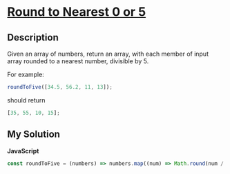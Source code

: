 # [Round to Nearest 0 or 5](https://www.codewars.com/kata/582f52208278c6be55000067)

## Description

Given an array of numbers, return an array, with each member of input array rounded to a nearest number, divisible by 5.

For example:

```js
roundToFive([34.5, 56.2, 11, 13]);
```

should return

```js
[35, 55, 10, 15];
```

## My Solution

**JavaScript**

```js
const roundToFive = (numbers) => numbers.map((num) => Math.round(num / 5) * 5);
```
